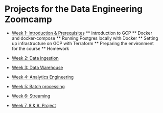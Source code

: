 # Projects for the Data Engineering Zoomcamp

* [Week 1: Introduction & Prerequisites](Week1)
** Introduction to GCP
** Docker and docker-compose
** Running Postgres locally with Docker
** Setting up infrastructure on GCP with Terraform
** Preparing the environment for the course
** Homework




* [Week 2: Data ingestion](.)
* [Week 3: Data Warehouse](.)
* [Week 4: Analytics Engineering](.)
* [Week 5: Batch processing](.)
* [Week 6: Streaming](.)
* [Week 7, 8 & 9: Project](.)

